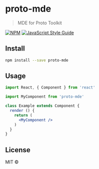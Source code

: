 # proto-mde

> MDE for Proto Toolkit

[![NPM](https://img.shields.io/npm/v/proto-mde.svg)](https://www.npmjs.com/package/proto-mde) [![JavaScript Style Guide](https://img.shields.io/badge/code_style-standard-brightgreen.svg)](https://standardjs.com)

## Install

```bash
npm install --save proto-mde
```

## Usage

```jsx
import React, { Component } from 'react'

import MyComponent from 'proto-mde'

class Example extends Component {
  render () {
    return (
      <MyComponent />
    )
  }
}
```

## License

MIT © [](https://github.com/)

